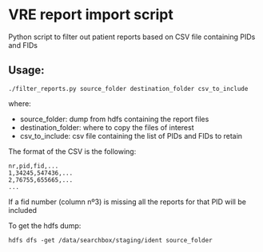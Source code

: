 # VRE report import script

Python script to filter out patient reports based on CSV file containing PIDs and FIDs

## Usage:

    ./filter_reports.py source_folder destination_folder csv_to_include

where:
  - source_folder: dump from hdfs containing the report files
  - destination_folder: where to copy the files of interest
  - csv_to_include: csv file containing the list of PIDs and FIDs to retain

The format of the CSV is the following:

    nr,pid,fid,...
    1,34245,547436,...
    2,76755,655665,...
    ...

If a fid number (column nº3) is missing all the reports
for that PID will be included


To get the hdfs dump:

    hdfs dfs -get /data/searchbox/staging/ident source_folder